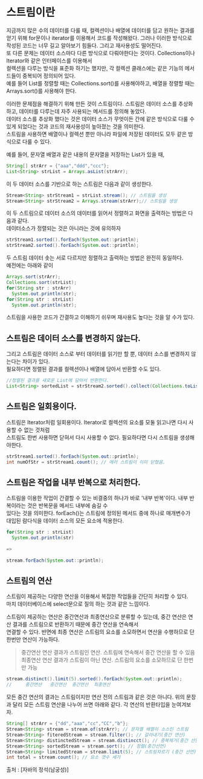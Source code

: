 # 스트림이란
지금까지 많은 수의 데이터를 다룰 때, 컬렉션이나 배열에 데이터를 담고 원하는 결과를 얻기 위해 for문이나 iterator를 이용해서 코드를 작성해왔다.
그러나 이러한 방식으로 작성된 코드는 너무 길고 알아보기 힘들다. 그리고 재사용성도 떨어진다.   
또 다른 문제는 데이터 소스마다 다른 방식으로 다뤄야한다는 것이다. Collections이나 Iterator와 같은 인터페이스를 이용해서   
컬렉션을 다루는 방식을 표준화 하기는 했지만, 각 컬렉션 클래스에는 같은 기능의 메서드들이 중복되어 정의되어 있다.   
예를 들어 List를 정렬할 때는 Collections.sort()를 사용해야하고, 배열을 정렬할 때는 Arrays.sort()를 사용해야 한다.  
   
이러한 문제점을 해결하기 위해 만든 것이 스트림이다. 스트림은 데이터 소스를 추상화하고, 데이터를 다루는데 자주 사용되는 메서드를 정의해 놓았다.   
데이터 소스를 추상화 했다는 것은 데이터 소스가 무엇이든 간에 같은 방식으로 다룰 수 있게 되었다는 것과 코드의 재사용성이 높아졌는 것을 의미한다.   
스트림을 사용하면 배열이나 컬렉션 뿐만 아니라 파일에 저장된 데이터도 모두 같은 방식으로 다룰 수 있다.   

예를 들어, 문자열 배열과 같은 내용의 문자열을 저장하는 List가 있을 때,
```java
String[] strArr = {"aaa","ddd","ccc"};
List<String> strList = Arrays.asList(strArr);
```
이 두 데이터 소스를 기반으로 하는 스트림은 다음과 같이 생성한다.
```java
Stream<String> strStream1 = strList.stream(); // 스트림을 생성
Stream<String> strStream2 = Arrays.stream(strArr);// 스트림을 생성
```
이 두 스트림으로 데이터 소스의 데이터를 읽어서 정렬하고 화면을 출력하는 방법은 다음과 같다.   
데이터소스가 정렬되는 것은 아니라는 것에 유의하자
```java
strStream1.sorted().forEach(System.out::println);
strStream2.sorted().forEach(System.out::println);
```
두 스트림 데이터 솟는 서로 다르지만 정렬하고 출력하는 방법은 완전히 동일하다.   
예전에는 아래와 같이 
```java
Arrays.sort(strArr);
Collections.sort(strList);
for(String str : strArr)
  System.out.println(str);
for(String str : strList)
  System.out.println(str);
```
스트림을 사용한 코드가 간결하고 이해하기 쉬우며 재사용도 높다는 것을 알 수가 있다.
## 스트림은 데이터 소스를 변경하지 않는다.
그리고 스트림은 데이터 소스로 부터 데이터를 읽기만 할 뿐, 데이터 소스를 변경하지 않는다는 차이가 있다.   
필요하다면 정렬된 결과를 컬렉션이나 배열에 담아서 반환할 수도 있다.
```java
//정렬된 결과를 새로운 List에 담아서 반환한다.
List<String> sortedList = strStream2.sorted().collect(Collections.toList());
```
## 스트림은 일회용이다.
스트림은 Iterator처럼 일회용이다. Iterator로 컬렉션의 요소를 모둘 읽고나면 다시 사용할 수 없는 것처럼   
스트림도 한번 사용하면 닫혀서 다시 사용할 수 없다. 필요하다면 다시 스트림을 생셩해야한다.
```java
strStream1.sorted().forEach(System.out::println);
int numOfStr = strStream1.count(); // 에러 스트림이 이미 닫혔음.
```
## 스트림은 작업을 내부 반복으로 처리한다.
스트림을 이용한 작업이 간결할 수 있는 비결중의 하나가 바로 '내부 반복'이다. 내부 반복이라는 것은 반복문을 메서드 내부에 숨길 수   
있다는 것을 의미한다. forEach()는 스트림에 정의된 메서드 중에 하나로 매개변수가 대입된 람다식을 데이터 소스의 모든 요소에 적용한다.
```java
for(String str : strList)
  System.out.println(str)
  
=>
  
stream.forEach(System.out::println);
```
## 스트림의 연산
스트림이 제공하는 다양한 연산을 이용해서 복잡한 작업들을 간단히 처리할 수 있다.   
마치 데이터베이스에 select문으로 질의 하는 것과 같은 느낌이다.   
   
스트림이 제공하는 연산은 중간연산과 최종연산으로 분류할 수 있는데, 중간 연산은 연산 결과를 스트림으로 반환하기 때문에 중간 연산을 연속해서   
연결할 수 있다. 반면에 최종 연산은 스트림의 요소를 소모하면서 연산을 수행하므로 단 한번만 연산이 가능하다.
> 중간연산 연산 결과가 스트림인 연산. 스트림에 연속해서 중간 연산을 할 수 있음
> 최종연산 연산 결과가 스트림이 아닌 연산. 스트림의 요소를 소모하므로 단 한번만 가능
```java
stream.distinct().limit(5).sorted().forEach(System.out::println);
//     중간연산   중간연산  중간연산  최종연산
```
모든 중간 연산의 결과는 스트림이지만 연산 전의 스트림과 같은 것은 아니다. 위의 문장과 달리 모든 스트림 연산을 나누어 쓰면 아래와 같다. 각 연산의
반환타입을 눈여겨보자.
```java
String[] strArr = {"dd","aaa","cc","CC","b"};
Stream<String> stream = stream.of(strArr); // 문자열 배열이 소스인 스트림
Stream<String> fiteredStream = stream.filter(); // 갈라내기(중간 연산)
Stream<String> distinctedStream = stream.distincct(); // 중복제거(중간 선언)
Stream<String> sortedStream = stream.sort(); // 정렬(중간선언)
Stream<String> limitedStream = stream.limit(5); // 스트링자르기 (중간 선언)
int total = stream.count(); // 요소 갯수 세기
```
출처 : [자바의 정석(남궁성)]
